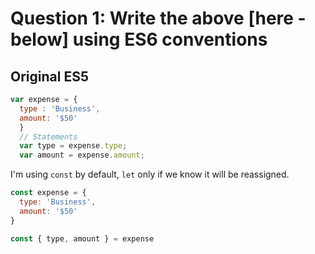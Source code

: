 # Question 1: Write the above [here - below] using ES6 conventions

## Original ES5
```js
var expense = {
  type : 'Business',
  amount: '$50'
  }
  // Statements
  var type = expense.type;
  var amount = expense.amount;
```

I'm using `const` by default, `let` only if we know it will be reassigned.

```js
const expense = {
  type: 'Business',
  amount: '$50'
}

const { type, amount } = expense
```